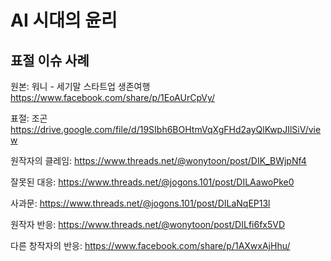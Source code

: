 # AI 시대의 윤리

## 표절 이슈 사례

원본: 워니 - 세기말 스타트업 생존여행 \
<https://www.facebook.com/share/p/1EoAUrCpVy/>

표절: 조곤 \
<https://drive.google.com/file/d/19SIbh6BOHtmVqXgFHd2ayQlKwpJIlSiV/view>

원작자의 클레임:
<https://www.threads.net/@wonytoon/post/DIK_BWjpNf4>

잘못된 대응:
<https://www.threads.net/@jogons.101/post/DILAawoPke0>

사과문:
<https://www.threads.net/@jogons.101/post/DILaNqEP13l>

원작자 반응:
<https://www.threads.net/@wonytoon/post/DILfi6fx5VD>

다른 창작자의 반응:
<https://www.facebook.com/share/p/1AXwxAjHhu/>
